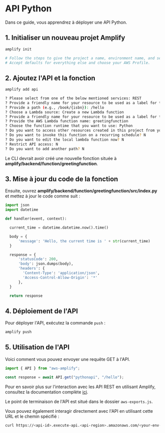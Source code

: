 # API Python

Dans ce guide, vous apprendrez à déployer une API Python.

## 1. Initialiser un nouveau projet Amplify

```sh
amplify init

# Follow the steps to give the project a name, environment name, and set the default text editor.
# Accept defaults for everything else and choose your AWS Profile.
```

## 2. Ajoutez l'API et la fonction

```sh
amplify add api

? Please select from one of the below mentioned services: REST
? Provide a friendly name for your resource to be used as a label for this category in the project: pythonapi
? Provide a path (e.g., /book/{isbn}): /hello
? Choose a Lambda source: Create a new Lambda function
? Provide a friendly name for your resource to be used as a label for this category in the project: greetingfunction
? Provide the AWS Lambda function name: greetingfunction
? Choose the function runtime that you want to use: Python
? Do you want to access other resources created in this project from your Lambda function? N
? Do you want to invoke this function on a recurring schedule? N
? Do you want to edit the local lambda function now? N
? Restrict API access: N
? Do you want to add another path? N
```

Le CLI devrait avoir créé une nouvelle fonction située à **amplify/backend/function/greetingfunction**.

## 3. Mise à jour du code de la fonction

Ensuite, ouvrez **amplify/backend/function/greetingfunction/src/index.py** et mettez à jour le code comme suit :

```python
import json
import datetime

def handler(event, context):

  current_time = datetime.datetime.now().time()

  body = {
      'message': 'Hello, the current time is ' + str(current_time)
  }

  response = {
      'statusCode': 200,
      'body': json.dumps(body),
      'headers': {
        'Content-Type': 'application/json',
        'Access-Control-Allow-Origin': '*'
      },
  }

  return response
```

## 4. Déploiement de l'API

Pour déployer l'API, exécutez la commande `push` :

```sh
amplify push
```

## 5. Utilisation de l'API

Voici comment vous pouvez envoyer une requête GET à l'API.

```js
import { API } from "aws-amplify";

const response = await API.get("pythonapi", "/hello");
```

Pour en savoir plus sur l'interaction avec les API REST en utilisant Amplify, consultez la documentation complète [ici](https://docs.amplify.aws/lib//restapi/getting-started/q/platform/js/).

Le point de terminaison de l'API est situé dans le dossier `aws-exports.js`.

Vous pouvez également interagir directement avec l'API en utilisant cette URL et le chemin spécifié :

```sh
curl https://<api-id>.execute-api.<api-region>.amazonaws.com/<your-env-name>/hello
```
